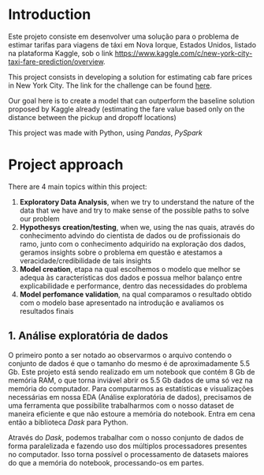 # Introduction

  Este projeto consiste em desenvolver uma solução para o problema de estimar tarifas para viagens de táxi em Nova Iorque, Estados Unidos, listado na plataforma Kaggle, sob o link   https://www.kaggle.com/c/new-york-city-taxi-fare-prediction/overview.
  
  
  This project consists in developing a solution for estimating cab fare prices in New York City. The link for the challenge can be found [here](https://www.kaggle.com/c/new-york-city-taxi-fare-prediction/overview).
  
  Our goal here is to create a model that can outperform the baseline solution proposed by Kaggle already (estimating the fare value based only on the distance between the pickup and dropoff locations)
  
  This project was made with Python, using *Pandas*, *PySpark*

# Project approach

There are 4 main topics within this project:
1. **Exploratory Data Analysis**, when we try to understand the nature of the data that we have and try to make sense of the possible paths to solve our problem
2. **Hypothesys creation/testing**, when we, using the      nas quais, através do conhecimento advindo do cientista de dados ou de profissionais do ramo, junto com o conhecimento adquirido na exploração dos dados, geramos insights sobre o problema em questão e atestamos a veracidade/credibilidade de tais insights 
3. **Model creation**, etapa na qual escolhemos o modelo que melhor se adequa às características dos dados e possua melhor balanço entre explicabilidade e performance, dentro das necessidades do problema
4. **Model perfomance validation**, na qual comparamos o resultado obtido com o modelo base apresentado na introdução e avaliamos os resultados finais

## 1. Análise exploratória de dados

O primeiro ponto a ser notado ao observarmos o arquivo contendo o conjunto de dados é que o tamanho do mesmo é de aproximadamente 5.5 Gb. Este projeto está sendo realizado em um notebook que contém 8 Gb de memória RAM, o que torna inviável abrir os 5.5 Gb dados de uma só vez na memória do computador. Para computarmos as estatísticas e visualizações necessárias em nossa EDA (Análise exploratória de dados), precisamos de uma ferramenta que possibilite trabalharmos com o nosso dataset de maneira eficiente e que não estoure a memória do notebook. Entra em cena então a biblioteca *Dask* para Python. 

Através do *Dask*, podemos trabalhar com o nosso conjunto de dados de forma paralelizada e fazendo uso dos múltiplos processadores presentes no computador. Isso torna possível o processamento de datasets maiores do que a memória do notebook, processando-os em partes.
